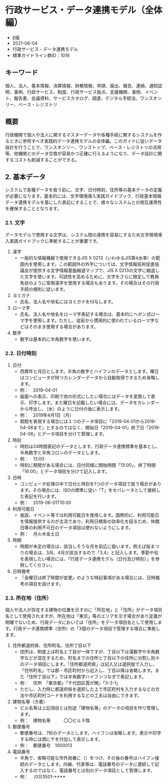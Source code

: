 # 行政サービス・データ連携モデル（全体編）

- β版
- 2021-06-04
- 行政サービス・データ連携モデル
- 標準ガイドライン群ID：1016

## キーワード

個人、法人、基本情報、決算情報、財務情報、申請、届出、報告、連絡、通知証明、事例、行政サービス、制度、行政サービス拠点、支援機関、事例、イベント、報告書、会議資料、サービスカタログ、調達、デジタル手続法、ワンスオンリー、ベース・レジストリ

## 概要

行政機関で個人や法人に関するマスターデータや各種手続に関するシステムを作るときに参照すべき実践的データ連携モデルの全体編。このガイドに従いデータ設計を行うことで、ワンスオンリー、ワンストップ、ベース・レジストリの活用等、他機関とのデータ交換が容易かつ正確に行えるようになり、データ設計に関するコストも削減することができる。

## 2. 基本データ

システムで各種データを扱う前に、文字、日付時刻、住所等の基本データの定義が必要になります。基本的には、文字環境導入実践ガイドブック、行政基本情報データ連携モデルを基にした表記にすることで、様々なシステムとの相互運用性を確保することとなります。

### 2.1. 文字

データモデルで使用する文字は、システム間の連携を容易にするため文字環境導入実践ガイドブックに準拠することが重要です。

1. 漢字
    - 一般的な情報機器で使用できるJIS X 0213（いわゆるJIS第4水準）の範囲内を使用します。この範囲外の外字については、文字情報技術促進協議会が提供する文字情報基盤縮退マップで、JIS X 0213の文字に縮退した文字を使います。可読性を高めるために、文字をさらに限定して教員免状のように常用漢字を使用する場合もあります。その場合はその行政手続の規則に従います。
2. ヨミガナ
    - 氏名、法人名や地名にはヨミガナを付与します。
3. ローマ字
    - 氏名、法人名や地名をローマ字表記する場合は、基本的にヘボン式ローマ字を使用します。ただし、従前から慣用的に使われているローマ字などはそのまま使用する場合があります。
4. 数字
    - 数字は基本的に半角数字を使います。

### 2.2. 日付時刻

1. 日付
    - 西暦年と月日とします。半角の数字とハイフンのデータとします。曜日はコンピュータが持つカレンダーデータから自動取得できるため省略します。
    - 例：　2019-04-01
    - 画面への表示、印刷で他の形式にしたい場合にはデータを変換して表示、印字します。また曜日を記載したい場合には、データをカレンダーから呼出し、（水）のように日付の後に表示します。
    - 例：　2019年4月1日（月）
    - 期間を表現する場合には１つのデータ項目に「2019-04-01から2019-04-08まで」とするのではなく、開始日「2019-04-01」終了日「2019-04-08」とデータ項目を分けて管理します。
2. 時刻
    - 時刻は24時間表記のデータとします。行政データ連携標準を基本とし、半角数字と半角コロンのデータとします。
    - 例：　13:00
    - 時刻に期間がある場合には、日付同様に開始時間「13:00」、終了時間「16:00」とデータ項目を分けて記入します。
3. 日時
    - コンピュータ処理の中で日付と時刻を1つのデータ項目で扱う場合があります。その場合には、ISOの標準に従い「T」をセパレータとして接続した表記を行います。
    - 例：　2019-06-01T10:00
4. 利用可能日
    - 施設、イベント等では利用可能日を使用します。国際的に、利用可能日を情報提供するのが主流であり、利用日検索の効率化を図るため、休館日等の利用不可日のデータ項目は使わないようにします。
    - 例：　月火木金土日
5. 時期
    - 時期が未定の場合は、該当しそうな月を前広に扱います。例えば桜まつりの場合は、3月、4月が該当するので「3,4」と記入します。季節や旬を表現したい場合には、「行政データ連携モデル（日付及び時刻）」を参照してください。
6. 日時備考
    - 「金曜日は終了時間が変更」のような特記事項がある場合には、日時備考の項目を設けます。

### 2.3. 所在地（住所）

個人や法人が存在する建物の位置を示すのに「所在地」と「住所」がデータ項目名として使用されますが、所在地は「東京」等のエリアを示す場合があり定義が明確でないため、行政データにおいては「住所」をデータ項目名として使用します。行政データ連携標準（住所）の「3個のデータ項目で管理する場合に準拠します。

1. 住所都道府県、住所町名、住所丁目以下
    - 住所は、制度上は町名と丁目が一体ですが、丁目以下は漢数字や半角数字などが混在するため、町名までの住所と丁目以下の住所に分割し別々のデータ項目にします。「住所都道府県」は記入又は選択肢で入力し、「住所町名」では郡・市区町村から記入し、丁目以降は省略します。また「住所丁目以下」では半角数字ハイフンつなぎで表記します。
    - 例：　住所　「東京都」「千代田区霞が関」「3-3-1」
    - ただし、入力時に都道府県を選択した上で市区町村を入力するなどの方法や市区町村コードを利用するなどの工夫は自由にできます。
2. 建物名等（方書）
    - ビル名等は上記項目とは別途「建物名等」のデータの項目を作り管理します。
    - 例：　建物名等　　　〇〇ビル９階
3. 郵便番号
    - 郵便番号は、7桁のデータとします。ハイフンは省略します。表示や印字する時には頭に〒を付加して表示します。
    - 例：　郵便番号　1000013
4. 電話番号
    - 半角で、省略可能な市外局番に（）をつけ、その後の番号はハイフン接続のデータとします。内線、代表等は、電話番号のデータに連続して記入するのではなく、電話番号とは別のデータ項目として管理します。
    - 例：　（03)3501-****
